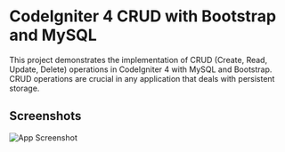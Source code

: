# CodeIgniter 4 CRUD with Bootstrap and MySQL

This project demonstrates the implementation of CRUD (Create, Read, Update, Delete) operations in CodeIgniter 4 with MySQL and Bootstrap. CRUD operations are crucial in any application that deals with persistent storage.

## Screenshots

![App Screenshot]([[https://via.placeholder.com/468x300?text=App+Screenshot+Here](https://github.com/Niraj-Dilshan/CodeIgniter_4_CRUD_with_Bootstrap_and_MySQL/blob/Main/.gh/img/Screenshot%202023-11-12%20124257.png)https://github.com/Niraj-Dilshan/CodeIgniter_4_CRUD_with_Bootstrap_and_MySQL/blob/Main/.gh/img/Screenshot%202023-11-12%20124257.png](https://raw.githubusercontent.com/Niraj-Dilshan/CodeIgniter_4_CRUD_with_Bootstrap_and_MySQL/Main/.gh/img/Screenshot%202023-11-12%20124257.png)https://raw.githubusercontent.com/Niraj-Dilshan/CodeIgniter_4_CRUD_with_Bootstrap_and_MySQL/Main/.gh/img/Screenshot%202023-11-12%20124257.png)

